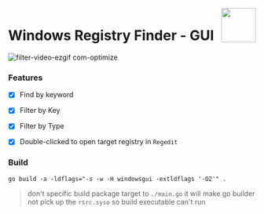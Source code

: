 <img src="winres/reg-finder.ico" align="right" height="70" />

# Windows Registry Finder - GUI



![filter-video-ezgif com-optimize](https://github.com/user-attachments/assets/e1b049fc-667b-4dd6-aa20-a436b10f57f7)



### Features

- [x] Find by keyword
- [x] Filter by Key
- [x] Filter by Type
- [x] Double-clicked to open target registry in `Regedit`


### Build

```
go build -a -ldflags="-s -w -H windowsgui -extldflags '-O2'" .
```

> don't specific build package target to `./main.go` it will make go builder not pick up the `rsrc.syso` so build executable can't run  
